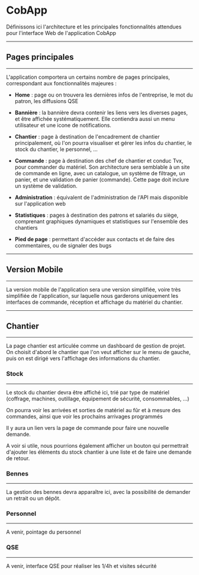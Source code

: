 # CobApp

Définissons ici l'architecture et les principales fonctionnalités attendues pour l'interface Web de l'application CobApp

---
## Pages principales
---
L'application comportera un certains nombre de pages principales, correspondant aux fonctionnalités majeures :
- **Home** : page ou on trouvera les dernières infos de l'entreprise, le mot du patron, les diffusions QSE

- **Bannière** : la bannière devra contenir les liens vers les diverses pages, et être affichée systématiquement. Elle contiendra aussi un menu utilisateur et une icone de notifications.

- **Chantier** : page à destination de l'encadrement de chantier principalement, où l'on pourra visualiser et gérer les infos du chantier, le stock du chantier, le personnel, ...

- **Commande** : page à destination des chef de chantier et conduc Tvx, pour commander du matériel. Son architecture sera semblable à un site de commande en ligne, avec un catalogue, un système de filtrage, un panier, et une validation de panier (commande). Cette page doit inclure un système de validation.

- **Administration** : équivalent de l'administration de l'API mais disponible sur l'application web

- **Statistiques** : pages à destination des patrons et salariés du siège, comprenant graphiques dynamiques et statistiques sur l'ensemble des chantiers

- **Pied de page** : permettant d'accéder aux contacts et de faire des commentaires, ou de signaler des bugs


---
## Version Mobile
---
La version mobile de l'application sera une version simplifiée, voire très simplifiée de l'application, sur laquelle nous garderons uniquement les interfaces de commande, réception et affichage du matériel du chantier.


---
## Chantier
---
La page chantier est articulée comme un dashboard de gestion de projet.
On choisit d'abord le chantier que l'on veut afficher sur le menu de gauche, puis on est dirigé vers l'affichage des informations du chantier. 


### Stock
---
Le stock du chantier devra être affiché ici, trié par type de matériel (coffrage, machines, outillage, équipement de sécurité, consommables, ...)

On pourra voir les arrivées et sorties de matériel au fûr et à mesure des commandes, ainsi que voir les prochains arrivages programmés

Il y aura un lien vers la page de commande pour faire une nouvelle demande.

A voir si utile, nous pourrions également afficher un bouton qui permettrait d'ajouter les éléments du stock chantier à une liste et de faire une demande de retour.


### Bennes
---
La gestion des bennes devra apparaître ici, avec la possibilité de demander un retrait ou un dépôt.


### Personnel
---
A venir, pointage du personnel

### QSE
---
A venir, interface QSE pour réaliser les 1/4h et visites sécurité


